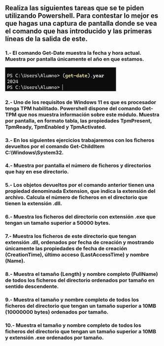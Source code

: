 ## Realiza las siguientes tareas que se te piden utilizando Powershell. Para contestar lo mejor es que hagas una captura de pantalla donde se vea el comando que has introducido y las primeras líneas de la salida de este.

### 1.- El comando Get-Date muestra la fecha y hora actual. Muestra por pantalla únicamente el año en que estamos.

![1](capture1.png)

### 2.- Uno de los requisitos de Windows 11 es que es procesador tenga TPM habilitado. Powershell dispone del comando Get-TPM que nos muestra información sobre este módulo. Muestra por pantalla, en formato tabla, las propiedades TpmPresent, TpmReady, TpmEnabled y TpmActivated.



### 3.- En los siguientes ejercicios trabajaremos con los ficheros devueltos por el comando Get-ChildItem C:\Windows\System32.

### 4.- Muestra por pantalla el número de ficheros y directorios que hay en ese directorio.

### 5.- Los objetos devueltos por el comando anterior tienen una propiedad denominada Extension, que indica la extensión del archivo. Calcula el número de ficheros en el directorio que tienen la extensión .dll.

### 6.- Muestra los ficheros del directorio con extensión .exe que tengan un tamaño superior a 50000 bytes.

### 7.- Muestra los ficheros de este directorio que tengan extensión .dll, ordenados por fecha de creación y mostrando únicamente las propiedades de fecha de creación (CreationTime), último acceso (LastAccessTime) y nombre (Name).

### 8.- Muestra el tamaño (Length) y nombre completo (FullName) de todos los ficheros del directorio ordenados por tamaño en sentido descendente.

### 9.- Muestra el tamaño y nombre completo de todos los ficheros del directorio que tengan un tamaño superior a 10MB (10000000 bytes) ordenados por tamaño.

### 10.- Muestra el tamaño y nombre completo de todos los ficheros del directorio que tengan un tamaño superior a 10MB y extensión .exe ordenados por tamaño.